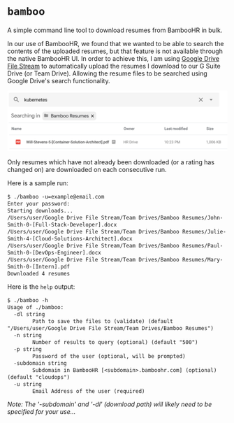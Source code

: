 `bamboo`
========

A simple command line tool to download resumes from BambooHR in bulk.  

In our use of BambooHR, we found that we wanted to be able to search the contents of the uploaded resumes, but that feature is not available through the native BambooHR UI.  In order to achieve this, I am using [Google Drive File Stream](https://support.google.com/a/answer/7491144?utm_medium=et&utm_source=aboutdrive&utm_content=getstarted&utm_campaign=en_us) to automatically upload the resumes I download to our G Suite Drive (or Team Drive).  Allowing the resume files to be searched using Google Drive's search functionality.

![screenshot](assets/screenshot.png)

Only resumes which have not already been downloaded (or a rating has changed on) are downloaded on each consecutive run.

Here is a sample run:
```
$ ./bamboo -u=example@email.com
Enter your password:
Starting downloads...
/Users/user/Google Drive File Stream/Team Drives/Bamboo Resumes/John-Smith-0-[Full-Stack-Developer].docx
/Users/user/Google Drive File Stream/Team Drives/Bamboo Resumes/Julie-Smith-4-[Cloud-Solutions-Architect].docx
/Users/user/Google Drive File Stream/Team Drives/Bamboo Resumes/Paul-Smith-0-[DevOps-Engineer].docx
/Users/user/Google Drive File Stream/Team Drives/Bamboo Resumes/Mary-Smith-0-[Intern].pdf
Downloaded 4 resumes
```

Here is the `help` output:
```
$ ./bamboo -h
Usage of ./bamboo:
  -dl string
    	Path to save the files to (validate) (default "/Users/user/Google Drive File Stream/Team Drives/Bamboo Resumes")
  -n string
    	Number of results to query (optional) (default "500")
  -p string
    	Password of the user (optional, will be prompted)
  -subdomain string
    	Subdomain in BambooHR [<subdomain>.bamboohr.com] (optional) (default "cloudops")
  -u string
    	Email Address of the user (required)
```

*Note: The '-subdomain' and '-dl' (download path) will likely need to be specified for your use...*